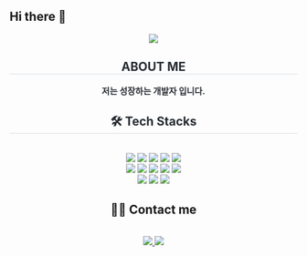 ## Hi there 👋

<!--
**Hwanghyeyun/Hwanghyeyun** is a ✨ _special_ ✨ repository because its `README.md` (this file) appears on your GitHub profile.

Here are some ideas to get you started:

- 🔭 I’m currently working on ...
- 🌱 I’m currently learning ...
- 👯 I’m looking to collaborate on ...
- 🤔 I’m looking for help with ...
- 💬 Ask me about ...
- 📫 How to reach me: ...
- 😄 Pronouns: ...
- ⚡ Fun fact: ...
-->

<div align= "center">
    <img src="https://capsule-render.vercel.app/api?type=waving&color=0:edbdff,100:080da6&height=120&text=HWANG%20HYEYUN&animation=fadeIn&fontColor=000000&fontSize=40" />
    </div>
    <div align= "center"> 
    <h2 style="border-bottom: 1px solid #d8dee4; color: #282d33;"> ABOUT ME </h2>  
    <div style="font-weight: 700; font-size: 15px; text-align: center; color: #282d33;"> 저는 성장하는 개발자 입니다. </div> 
    </div>
    <div align= "center">
    <h2 style="border-bottom: 1px solid #d8dee4; color: #282d33;"> 🛠️ Tech Stacks </h2> <br> 
    <div style="margin: 0 auto; text-align: center;" align= "center"> <img src="https://img.shields.io/badge/Android-3DDC84?style=for-the-badge&logo=Android&logoColor=white">
          <img src="https://img.shields.io/badge/C++-00599C?style=for-the-badge&logo=C%2B%2B&logoColor=white">
          <img src="https://img.shields.io/badge/C-A8B9CC?style=for-the-badge&logo=C&logoColor=white">
          <img src="https://img.shields.io/badge/Docker-2496ED?style=for-the-badge&logo=Docker&logoColor=white">
          <img src="https://img.shields.io/badge/Git-F05032?style=for-the-badge&logo=Git&logoColor=white">
          <br/><img src="https://img.shields.io/badge/Github-181717?style=for-the-badge&logo=Github&logoColor=white">
          <img src="https://img.shields.io/badge/Java-007396?style=for-the-badge&logo=Java&logoColor=white">
          <img src="https://img.shields.io/badge/Notion-000000?style=for-the-badge&logo=Notion&logoColor=white">
          <img src="https://img.shields.io/badge/Python-3776AB?style=for-the-badge&logo=Python&logoColor=white">
          <img src="https://img.shields.io/badge/Spring%20Boot-6DB33F?style=for-the-badge&logo=Spring%20Boot&logoColor=white">
          <br/><img src="https://img.shields.io/badge/Tensorflow-FF6F00?style=for-the-badge&logo=Tensorflow&logoColor=white">
          <img src="https://img.shields.io/badge/Raspberry%20Pi-A22846?style=for-the-badge&logo=raspberrypi&logoColor=white">
          <img src ="https://img.shields.io/badge/Arduino-00878F?style=for-the-badge&logo=arduino&logoColor=white">
        
>
          
        
<div align="center">

## 🧑‍💻 Contact me  
<br>

<a href="https://blog.naver.com/ske07095">
  <img src="https://img.shields.io/badge/Naver-03C75A?style=for-the-badge&logo=Naver&logoColor=white" />
</a>
<a href="https://pepper-purpose-6e7.notion.site/?source=copy_link">
  <img src="https://img.shields.io/badge/Notion-000000?style=for-the-badge&logo=Notion&logoColor=white" />
</a>

</div>

    

